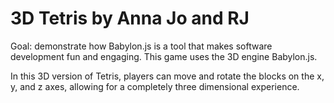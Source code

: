 # 3D Tetris by Anna Jo and RJ
Goal: demonstrate how Babylon.js is a tool that makes software development fun and engaging.
This game uses the 3D engine Babylon.js.

In this 3D version of Tetris, players can move and rotate the blocks on the x, y, and z axes, allowing for a completely three dimensional experience.